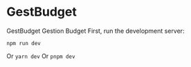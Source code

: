 # GestBudget

GestBudget Gestion Budget First, run the development server: 

```npm
npm run dev
``` 
Or 
`yarn dev` 
Or
`pnpm dev `
